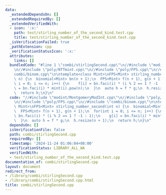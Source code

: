 ```yaml
---
data:
  _extendedDependsOn: []
  _extendedRequiredBy: []
  _extendedVerifiedWith:
  - icon: ':x:'
    path: test/stirling_number_of_the_second_kind.test.cpp
    title: test/stirling_number_of_the_second_kind.test.cpp
  _isVerificationFailed: true
  _pathExtension: cpp
  _verificationStatusIcon: ':x:'
  attributes:
    links: []
  bundledCode: "#line 1 \"combi/stirlingSecond.cpp\"\n//#include \"modint/MontgomeryModInt.cpp\"\
    \n//#include \"poly/NTTmint.cpp\"\n//#include \"poly/FPS.cpp\"\n//#include \"\
    combi/binom.cpp\"\n\ntemplate<class Mint>\nFPS<Mint> stirling_number_second(int\
    \ n) {\n  binomial<Mint> bn(n + 1);\n  FPS<Mint> f(n + 1), g(n + 1);\n  for(int\
    \ i = 0; i <= n; i++) {\n    f[i] = bn.faci(i) * (i % 2 == 1 ? -1 : 1);\n    g[i]\
    \ = bn.faci(i) * mint(i).pow(n);\n  }\n  auto h = f * g;\n  h.resize(n + 1);\n\
    \  return h;\n}\n"
  code: "//#include \"modint/MontgomeryModInt.cpp\"\n//#include \"poly/NTTmint.cpp\"\
    \n//#include \"poly/FPS.cpp\"\n//#include \"combi/binom.cpp\"\n\ntemplate<class\
    \ Mint>\nFPS<Mint> stirling_number_second(int n) {\n  binomial<Mint> bn(n + 1);\n\
    \  FPS<Mint> f(n + 1), g(n + 1);\n  for(int i = 0; i <= n; i++) {\n    f[i] =\
    \ bn.faci(i) * (i % 2 == 1 ? -1 : 1);\n    g[i] = bn.faci(i) * mint(i).pow(n);\n\
    \  }\n  auto h = f * g;\n  h.resize(n + 1);\n  return h;\n}\n"
  dependsOn: []
  isVerificationFile: false
  path: combi/stirlingSecond.cpp
  requiredBy: []
  timestamp: '2024-11-24 01:06:04+08:00'
  verificationStatus: LIBRARY_ALL_WA
  verifiedWith:
  - test/stirling_number_of_the_second_kind.test.cpp
documentation_of: combi/stirlingSecond.cpp
layout: document
redirect_from:
- /library/combi/stirlingSecond.cpp
- /library/combi/stirlingSecond.cpp.html
title: combi/stirlingSecond.cpp
---
```

